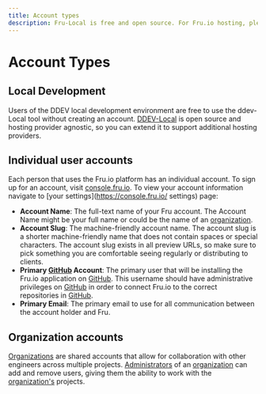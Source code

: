 ```yaml
---
title: Account types
description: Fru-Local is free and open source. For Fru.io hosting, please create an account.
---
```

# Account Types

## Local Development
Users of the DDEV local development environment are free to use the ddev-Local tool without creating an account. [DDEV-Local](https://ddev.readthedocs.io/en/stable/) is open source and hosting provider agnostic, so you can extend it to support additional hosting providers.

## Individual user accounts
Each person that uses the Fru.io platform has an individual account. To sign up for an account, visit [console.fru.io](https://console.fru.io/ ). To view your account information navigate to [your settings](https://console.fru.io/ settings) page:

- **Account Name**: The full-text name of your Fru account. The Account Name might be your full name or could be the name of an [organization](organizations.md).
- **Account Slug**: The machine-friendly account name. The account slug is a shorter machine-friendly name that does not contain spaces or  special characters. The account slug exists in all preview URLs, so make sure to pick something you are comfortable seeing regularly or distributing to clients.
- **Primary [GitHub](github.md) Account**: The primary user that will be installing the Fru.io application on [GitHub](github.md). This username should have administrative privileges on [GitHub](github.md) in order to connect Fru.io to the correct repositories in [GitHub](github.md).
- **Primary Email**: The primary email to use for all communication between the account holder and Fru.

## Organization accounts
[Organizations](organizations.md) are shared accounts that allow for collaboration with other engineers across multiple projects. [Administrators](administration.md) of an [organization](organizations.md) can add and remove users, giving them the ability to work with the [organization's](organizations.md) projects.
